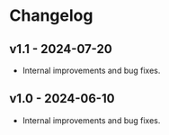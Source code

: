# Changelog

## v1.1 - 2024-07-20

- Internal improvements and bug fixes.

## v1.0 - 2024-06-10

- Internal improvements and bug fixes.

